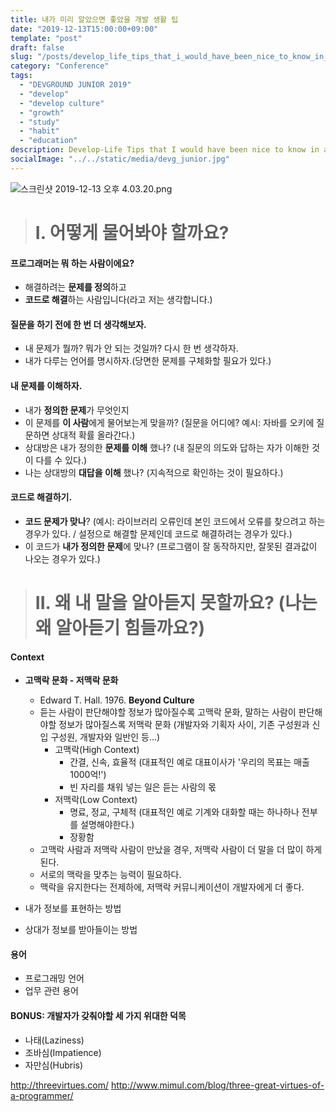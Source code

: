 ```yaml
---
title: 내가 미리 알았으면 좋았을 개발 생활 팁
date: "2019-12-13T15:00:00+09:00"
template: "post"
draft: false
slug: "/posts/develop_life_tips_that_i_would_have_been_nice_to_know_in_advance/"
category: "Conference"
tags:
  - "DEVGROUND JUNIOR 2019"
  - "develop"
  - "develop culture"
  - "growth"
  - "study"
  - "habit"
  - "education"
description: Develop-Life Tips that I would have been nice to know in advance.
socialImage: "../../static/media/devg_junior.jpg"
---
```


<!-- <img src="../../static/media/devg_junior.jpg"> -->

![스크린샷 2019-12-13 오후 4.03.20.png](https://images.velog.io/post-images/qkrcndtlr123/aee08e80-1d76-11ea-8e93-31be24284774/-2019-12-13-4.03.20.png)

> # I. 어떻게 물어봐야 할까요?

#### 프로그래머는 뭐 하는 사람이에요?

- 해결하려는 **문제를 정의**하고
- **코드로 해결**하는 사람입니다(라고 저는 생각합니다.)

#### 질문을 하기 전에 한 번 더 생각해보자.

- 내 문제가 뭘까? 뭐가 안 되는 것일까? 다시 한 번 생각하자.
- 내가 다루는 언어를 명시하자.(당면한 문제를 구체화할 필요가 있다.)

#### 내 문제를 이해하자.

- 내가 **정의한 문제**가 무엇인지
- 이 문제를 **이 사람**에게 물어보는게 맞을까? (질문을 어디에? 예시: 자바를 오키에 질문하면 상대적 확률 올라간다.)
- 상대방은 내가 정의한 **문제를 이해** 했나? (내 질문의 의도와 답하는 자가 이해한 것이 다를 수 있다.)
- 나는 상대방의 **대답을 이해** 했나? (지속적으로 확인하는 것이 필요하다.)

#### 코드로 해결하기.

- **코드 문제가 맞나**? (예시: 라이브러리 오류인데 본인 코드에서 오류를 찾으려고 하는 경우가 있다. / 설정으로 해결할 문제인데 코드로 해결하려는 경우가 있다.)
- 이 코드가 **내가 정의한 문제**에 맞나? (프로그램이 잘 동작하지만, 잘못된 결과값이 나오는 경우가 있다.)

> # II. 왜 내 말을 알아듣지 못할까요? (나는 왜 알아듣기 힘들까요?)

#### Context

- **고맥락 문화 - 저맥락 문화**

  - Edward T. Hall. 1976. **Beyond Culture**
  - 듣는 사람이 판단해야할 정보가 많아질수록 고맥락 문화, 말하는 사람이 판단해야할 정보가 많아질스록 저맥락 문화
    (개발자와 기획자 사이, 기존 구성원과 신입 구성원, 개발자와 일반인 등...)
    - 고맥락(High Context)
      - 간결, 신속, 효율적
        (대표적인 예로 대표이사가 '우리의 목표는 매출 1000억!')
      - 빈 자리를 채워 넣는 일은 듣는 사람의 몫
    - 저맥락(Low Context)
      - 명료, 정교, 구체적
        (대표적인 예로 기계와 대화할 때는 하나하나 전부를 설명해야한다.)
      - 장황함
  - 고맥락 사람과 저맥락 사람이 만났을 경우, 저맥락 사람이 더 말을 더 많이 하게 된다.
  - 서로의 맥락을 맞추는 능력이 필요하다.
  - 맥락을 유지한다는 전제하에, 저맥락 커뮤니케이션이 개발자에게 더 좋다.

- 내가 정보를 표현하는 방법
- 상대가 정보를 받아들이는 방법

#### 용어

- 프로그래밍 언어
- 업무 관련 용어

#### BONUS: 개발자가 갖춰야할 세 가지 위대한 덕목

- 나태(Laziness)
- 조바심(Impatience)
- 자만심(Hubris)

http://threevirtues.com/
http://www.mimul.com/blog/three-great-virtues-of-a-programmer/
